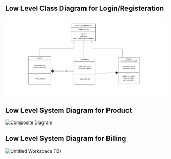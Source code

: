 ## Low Level Class Diagram for Login/Registeration
![Class Diagram](https://github.com/99004440-Arvindan/EMBEDDED_MINI_PROJECT/blob/main/_Architecture/Structural%20Diagrams/Lowlevel_Class_diagram_login.png)
## Low Level System Diagram for Product
![Composite Diagram](https://user-images.githubusercontent.com/66370715/125734400-7b98a7db-5b4f-4f7e-952c-8f35f125d119.png)

## Low Level System Diagram for Billing
![Untitled Workspace (13)](https://user-images.githubusercontent.com/87067257/125729877-ce93d7af-3975-41bc-88e3-8b878de50a2d.png)
